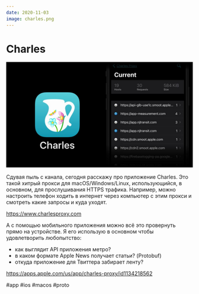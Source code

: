 ```yaml
---
date: 2020-11-03
image: charles.png
---
```


# Charles

![Charles promo](charles.jpeg "Charles promo")

Сдувая пыль с канала, сегодня расскажу про приложение Charles.
Это такой хитрый прокси для macOS/Windows/Linux, использующийся, в основном, для прослушивания HTTPS трафика.
Например, можно настроить телефон ходить в интернет через компьютер с этим прокси и смотреть какие запросы и куда уходят.

https://www.charlesproxy.com

А с помощью мобильного приложения можно всё это провернуть прямо на устройстве.
Я его использую в основном чтобы удовлетворить любопытство: 

- как выглядит API приложения метро?
- в каком формате Apple News получает статьи? (Protobuf)
- откуда приложение для Твиттера забирает ленту?

https://apps.apple.com/us/app/charles-proxy/id1134218562

#app #ios #macos #proto
